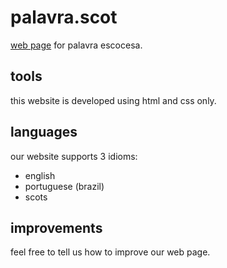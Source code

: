 # palavra.scot
[web page](https://palavra.scot) for palavra escocesa.

## tools
this website is developed using html and css only.

## languages
our website supports 3 idioms:
* english
* portuguese (brazil)
* scots

## improvements
feel free to tell us how to improve our web page.